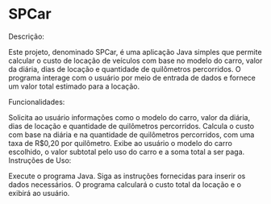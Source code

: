 # SPCar
Descrição:

Este projeto, denominado SPCar, é uma aplicação Java simples que permite calcular o custo de locação de veículos com base no modelo do carro, valor da diária, dias de locação e quantidade de quilômetros percorridos. O programa interage com o usuário por meio de entrada de dados e fornece um valor total estimado para a locação.

Funcionalidades:

Solicita ao usuário informações como o modelo do carro, valor da diária, dias de locação e quantidade de quilômetros percorridos.
Calcula o custo com base na diária e na quantidade de quilômetros percorridos, com uma taxa de R$0,20 por quilômetro.
Exibe ao usuário o modelo do carro escolhido, o valor subtotal pelo uso do carro e a soma total a ser paga.
Instruções de Uso:

Execute o programa Java.
Siga as instruções fornecidas para inserir os dados necessários.
O programa calculará o custo total da locação e o exibirá ao usuário.
